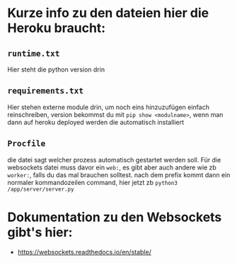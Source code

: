 # Kurze info zu den dateien hier die Heroku braucht:

## `runtime.txt`
Hier steht die python version drin

## `requirements.txt`
Hier stehen externe module drin, um noch eins hinzuzufügen einfach reinschreiben, version bekommst du mit `pip show <modulname>`, wenn man dann auf heroku deployed werden die automatisch installiert

## `Procfile`
die datei sagt welcher prozess automatisch gestartet werden soll. Für die websockets datei muss davor ein `web:`, es gibt aber auch andere wie zb `worker:`, falls du das mal brauchen solltest. nach dem prefix kommt dann ein normaler kommandozeilen command, hier jetzt zb `python3 /app/server/server.py`

# Dokumentation zu den Websockets gibt's hier:

* https://websockets.readthedocs.io/en/stable/
